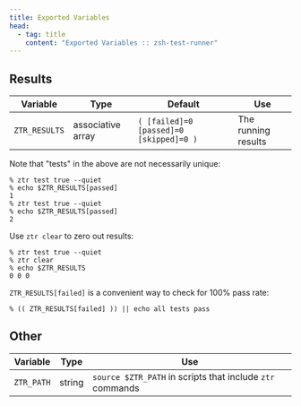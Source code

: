 ```yaml
---
title: Exported Variables
head:
  - tag: title
    content: "Exported Variables :: zsh-test-runner"
---
```


## Results

Variable | Type | Default | Use
---|---|---|---
`ZTR_RESULTS` | associative array | `( [failed]=0 [passed]=0 [skipped]=0 )` | The running results

Note that "tests" in the above are not necessarily unique:

```shell
% ztr test true --quiet
% echo $ZTR_RESULTS[passed]
1
% ztr test true --quiet
% echo $ZTR_RESULTS[passed]
2
```

Use `ztr clear` to zero out results:

```shell
% ztr test true --quiet
% ztr clear
% echo $ZTR_RESULTS
0 0 0
```

`ZTR_RESULTS[failed]` is a convenient way to check for 100% pass rate:

```shell
% (( ZTR_RESULTS[failed] )) || echo all tests pass
```

## Other

Variable | Type | Use
---|---|---
`ZTR_PATH` | string | `source $ZTR_PATH` in scripts that include `ztr` commands |